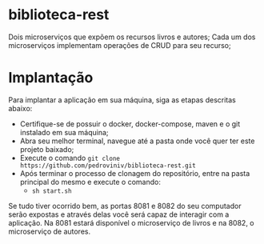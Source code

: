 # biblioteca-rest

Dois microserviços que expõem os recursos livros e autores;
Cada um dos microserviços implementam operações de CRUD para seu recurso;

# Implantação

Para implantar a aplicação em sua máquina, siga as etapas descritas abaixo:
- Certifique-se de possuir o docker, docker-compose, maven e o git instalado em sua máquina;
- Abra seu melhor terminal, navegue até a pasta onde você quer ter este projeto baixado;
- Execute o comando `git clone https://github.com/pedroviniv/biblioteca-rest.git`
- Após terminar o processo de clonagem do repositório, entre na pasta principal do mesmo e execute o comando:
	- `sh start.sh`

Se tudo tiver ocorrido bem, as portas 8081 e 8082 do seu computador serão expostas e através delas você será capaz de interagir com a aplicação. Na 8081 estará disponível o microserviço de livros e na 8082, o microserviço de autores.
